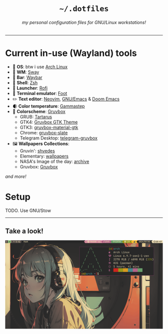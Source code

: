 <h1 align="center"><code>~/.dotfiles</code></h1>
<h6 align="center"><i>my personal configuration files for GNU/Linux workstations!</i></h6>

<hr>

# Current in-use (Wayland) tools
- 🐧 **OS**: btw i use [Arch Linux](https://archlinux.org)
- 🌱 **WM**: [Sway](dot-config/sway)
- 🍫 **Bar**: [Waybar](dot-config/waybar)
- 🐚 **Shell**: [Zsh](dot-config/zsh)
- 🚀 **Launcher**: [Rofi](dot-config/rofi)
- 👣 **Terminal emulator**: [Foot](dot-config/foot)
- ✏️ **Text editor**: [Neovim](dot-config/nvim), [GNU/Emacs](dot-config/emacs) & [Doom Emacs](dot-config/doom)
- 🌒 **Color temperature**: [Gammastep](dot-config/gammastep)
- 🎨 **Colorscheme**: [Gruvbox](https://github.com/morhetz/gruvbox)
    - GRUB: [Tartarus](https://github.com/AllJavi/tartarus-grub)
    - GTK4: [Gruvbox GTK Theme](https://github.com/Fausto-Korpsvart/Gruvbox-GTK-Theme)
    - GTK3: [gruvbox-material-gtk](https://github.com/TheGreatMcPain/gruvbox-material-gtk)
    - Chrome: [gruvbox-slate](https://chromewebstore.google.com/detail/gruvbox-slate/giokfhncgfjkoamdbhfhfhgpikaioccc)
    - Telegram Desktop: [telegram-gruvbox](https://github.com/shvedes/telegram-gruvbox)
-  🖼️ **Wallpapers Collections**:
    - Gruvin': [shvedes](https://github.com/shvedes/dotfiles/tree/d86ef8a25f7f2fd5cad01633c89eba1b5356d4b0/src/Wallpapers)
    - Elementary: [wallpapers](https://github.com/elementary/wallpapers)
    - NASA's Image of the day: [archive](https://www.nasa.gov/image-of-the-day/)
    - Gruvbox: [Gruvbox](https://drive.google.com/drive/folders/1_oz25t_f1KInkb0POKno_YnuowlpTgaQ)

*and more!*

# Setup
TODO. Use GNU/Stow

<hr>

## Take a look!

<img src="desktop.png">
